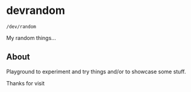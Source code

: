 # devrandom

`/dev/random`

My random things...

## About

Playground to experiment and try things and/or to showcase some stuff.

Thanks for visit
